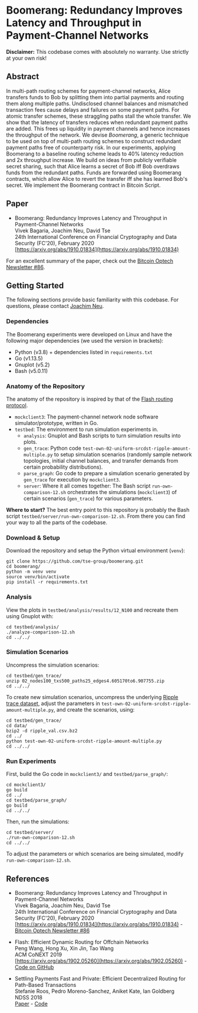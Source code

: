 # Boomerang: Redundancy Improves Latency and Throughput in Payment-Channel Networks


**Disclaimer:**
This codebase comes with absolutely no warranty.
Use strictly at your own risk!


## Abstract

In multi-path routing schemes for payment-channel networks,
Alice transfers funds to Bob by splitting them into partial payments
and routing them along multiple paths.
Undisclosed channel balances and mismatched transaction fees
cause delays and failures on some payment paths.
For atomic transfer schemes,
these straggling paths stall the whole transfer.
We show that the latency of transfers reduces when redundant payment paths are added.
This frees up liquidity in payment channels
and hence increases the throughput of the network.
We devise *Boomerang*, a generic
technique to be used on top of multi-path routing schemes to construct
redundant payment paths free of counterparty risk.
In our experiments, applying Boomerang to a baseline routing scheme
leads to 40% latency reduction and 2x throughput increase.
We build on ideas from publicly verifiable secret sharing, such that
Alice learns a secret of Bob
iff Bob overdraws funds from the redundant paths.
Funds are forwarded using Boomerang contracts,
which allow Alice to revert the transfer
iff she has learned Bob's secret.
We implement the Boomerang contract in Bitcoin Script.



## Paper

* Boomerang: Redundancy Improves Latency and Throughput in Payment-Channel Networks<br/>
  Vivek Bagaria, Joachim Neu, David Tse<br/>
  24th International Conference on Financial Cryptography and Data Security (FC'20), February 2020<br/>
  [https://arxiv.org/abs/1910.01834](https://arxiv.org/abs/1910.01834)

For an excellent summary of the paper, check out the [Bitcoin Optech Newsletter #86](https://bitcoinops.org/en/newsletters/2020/02/26/#boomerang-redundancy-improves-latency-and-throughput-in-payment-channel-networks).



## Getting Started

The following sections provide basic familiarity with this codebase.
For questions, please contact [Joachim Neu](https://www.jneu.net/).


### Dependencies

The Boomerang experiments were developed on Linux and have
the following major dependencies (we used the version in brackets):

* Python (v3.8) + dependencies listed in `requirements.txt`
* Go (v1.13.5)
* Gnuplot (v5.2)
* Bash (v5.0.11)


### Anatomy of the Repository

The anatomy of the repository is inspired by that of the [Flash routing protocol](https://github.com/NetX-lab/Offchain-routing-traces-and-code).

* `mockclient3`:
  The payment-channel network node software simulator/prototype, written in Go.
* `testbed`:
  The environment to run simulation experiments in.
  * `analysis`:
    Gnuplot and Bash scripts to turn simulation results into plots.
  * `gen_trace`:
    Python code `test-own-02-uniform-srcdst-ripple-amount-multiple.py` to setup simulation scenarios (randomly sample network topologies, initial channel balances, and transfer demands from certain probability distributions).
  * `parse_graph`:
    Go code to prepare a simulation scenario generated by `gen_trace` for execution by `mockclient3`.
  * `server`:
    Where it all comes together: The Bash script `run-own-comparison-12.sh` orchestrates the simulations (`mockclient3`) of certain scenarios (`gen_trace`) for various parameters.

**Where to start?**
The best entry point to this repository is probably the Bash script `testbed/server/run-own-comparison-12.sh`.
From there you can find your way to all the parts of the codebase.


### Download & Setup

Download the repository and setup the Python virtual environment (`venv`):

```
git clone https://github.com/tse-group/boomerang.git
cd boomerang/
python -m venv venv
source venv/bin/activate
pip install -r requirements.txt
```


### Analysis

View the plots in `testbed/analysis/results/12_N100`
and recreate them using Gnuplot with:

```
cd testbed/analysis/
./analyze-comparison-12.sh
cd ../../
```


### Simulation Scenarios

Uncompress the simulation scenarios:

```
cd testbed/gen_trace/
unzip 02_nodes100_txs500_paths25_edges4.605170to6.907755.zip
cd ../../
```

To create new simulation scenarios,
uncompress the underlying [Ripple trace dataset](https://crysp.uwaterloo.ca/software/speedymurmurs/),
adjust the parameters in `test-own-02-uniform-srcdst-ripple-amount-multiple.py`,
and create the scenarios, using:

```
cd testbed/gen_trace/
cd data/
bzip2 -d ripple_val.csv.bz2
cd ../
python test-own-02-uniform-srcdst-ripple-amount-multiple.py
cd ../../
```


### Run Experiments

First, build the Go code in `mockclient3/` and `testbed/parse_graph/`:

```
cd mockclient3/
go build
cd ../
cd testbed/parse_graph/
go build
cd ../../
```

Then, run the simulations:

```
cd testbed/server/
./run-own-comparison-12.sh
cd ../../
```

To adjust the parameters or which scenarios are being simulated,
modify `run-own-comparison-12.sh`.



## References

* Boomerang: Redundancy Improves Latency and Throughput in Payment-Channel Networks<br/>
  Vivek Bagaria, Joachim Neu, David Tse<br/>
  24th International Conference on Financial Cryptography and Data Security (FC'20), February 2020<br/>
  [https://arxiv.org/abs/1910.01834](https://arxiv.org/abs/1910.01834) - [Bitcoin Optech Newsletter #86](https://bitcoinops.org/en/newsletters/2020/02/26/#boomerang-redundancy-improves-latency-and-throughput-in-payment-channel-networks)

* Flash: Efficient Dynamic Routing for Offchain Networks<br/>
  Peng Wang, Hong Xu, Xin Jin, Tao Wang<br/>
  ACM CoNEXT 2019<br/>
  [https://arxiv.org/abs/1902.05260](https://arxiv.org/abs/1902.05260) - [Code on GitHub](https://github.com/NetX-lab/Offchain-routing-traces-and-code)

* Settling Payments Fast and Private: Efficient Decentralized Routing for Path-Based Transactions<br/>
  Stefanie Roos, Pedro Moreno-Sanchez, Aniket Kate, Ian Goldberg<br/>
  NDSS 2018<br/>
  [Paper](https://crysp.uwaterloo.ca/software/speedymurmurs/ndss.pdf) - [Code](https://crysp.uwaterloo.ca/software/speedymurmurs/)
